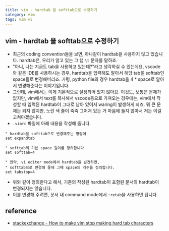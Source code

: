 ```yaml
---
title: vim - hardtab 을 softtab으로 수정하기 
category: vim
tags: vim vi  
---
```


## vim - hardtab 을 softtab으로 수정하기 

- 최근의 coding convention들을 보면, 하나같이 hardtab을 사용하지 않고 있습니다. hardtab은, 우리가 알고 있는 그 탭 `\t` 문자를 말하죠.
- "아니, 나는 지금도 tab을 사용하고 있는데?"라고 생각하실 수 있는데요, vscode와 같은 IDE를 사용하시는 경우, hardtab을 입력해도 알아서 해당 tab을 softtab인 space들로 변경해버리죠. 가령, python file의 경우 hardtab을 4 * space로 알아서 변경해준다는 이야기입니다.
- 그런데, vim에서는 이게 기본적으로 설정되어 있지 않아요. 이것도, 보통은 문제가 없지만, vim에서 text를 복사해서 vscode등으로 가져오는 경우에는, vim에서 작성할 때 입력된 hardtab이 그대로 남아 있어서 waring이 발생하게 되죠. 뭐 큰 문제는 되지 않지만, 노란 색 줄이 죽죽 그어져 있는 거 마음에 들지 않아서 저는 이걸 고쳐야겠습니다.
- `.vimrc` 파일에 아래 내용을 작성해 줍니다.

```vim
" hardtab을 softtab으로 변경해주는 명령어
set expandtab

" softtab의 기본 space 길이를 정의합니다
set softtab=4

" 만약, vi editor mode에서 hardtab을 발견하면, 
" softtab으로 변경해 줄때 그때 space의 개수를 정의합니다.
set tabstop=4
```

- 위와 같이 정의한다고 해서, 기존의 작성된 hardtab이 포함된 문서의 hardtab이 변경되지는 않습니다.
- 이를 변경해 주려면, 문서 내 command mode에서 `:retab`을 사용하면 됩니다.

## reference

- [stackexchange - How to make vim stop making hard tab characters](https://superuser.com/questions/309806/how-to-make-vim-stop-making-hard-tab-characters)
